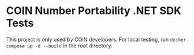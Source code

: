 # COIN Number Portability .NET SDK Tests

This project is only used by COIN developers. For local testing,
run `docker-compose up -d --build` in the root directory.
